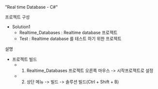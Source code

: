 "Real time Database - C#"

프로젝트 구성
 - Solution1
    - Realtime_Databases
        : Realtime database 프로젝트
    - Test
        : Realtime database 를 테스트 하기 위한 프로젝트
      
      
설명
  - 프로젝트 빌드
    - 1. Realtime_Databases 프로젝트 오른쪽 마우스 -> 시작프로젝트로 설정
    - 2. 상단 메뉴 -> 빌드 -> 솔루션 빌드(Ctrl + Shift + B)
